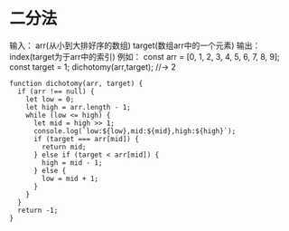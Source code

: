 # 二分法
输入：
arr(从小到大排好序的数组)
target(数组arr中的一个元素)
输出：
index(target为于arr中的索引)
例如：
const arr = [0, 1, 2, 3, 4, 5, 6, 7, 8, 9];
const target = 1;
dichotomy(arr,target);
//-> 2

```
function dichotomy(arr, target) {
  if (arr !== null) {
    let low = 0;
    let high = arr.length - 1;
    while (low <= high) {
      let mid = high >> 1;
      console.log(`low:${low},mid:${mid},high:${high}`);
      if (target === arr[mid]) {
        return mid;
      } else if (target < arr[mid]) {
        high = mid - 1;
      } else {
        low = mid + 1;
      }
    }
  }
  return -1;
}
```